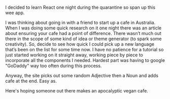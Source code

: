 I decided to learn React one night during the quarantine so span up this wee app.

I was thinking about going in with a friend to start up a cafe in Australia. When I was doing some quick research on it one night there was an article about ensuring your cafe had a point of difference. There wasn’t much out there in the scope of some kind of idea or theme generator (to spark some creativity). So, decide to see how quick I could pick up a new language that’s been on the list for some time now. I have no patience for a tutorial so just started working on it straight away, working piece by piece to incorporate all the components I needed. Hardest part was having to google "GoDaddy" way too often during this process.

Anyway, the site picks out some random Adjective then a Noun and adds cafe at the end. Easy as.

Here's hoping someone out there makes an apocalyptic vegan cafe.
